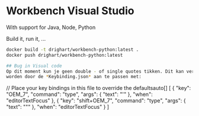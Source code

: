 # Workbench Visual Studio

With support for Java, Node, Python

Build it, run it, ...

```bash
docker build -t drighart/workbench-python:latest .
docker push drighart/workbench-python:latest

## Bug in Visual code
Op dit moment kun je geen double - of single quotes tikken. Dit kan verholpen
worden door de *Keybinding.json* aan te passen met:

```
// Place your key bindings in this file to override the defaultsauto[]
[
    {
        "key": "OEM_7",
        "command": "type",
        "args": { "text": "'" },
        "when": "editorTextFocus"
    },
    {
        "key": "shift+OEM_7",
        "command": "type",
        "args": { "text": "\"" },
        "when": "editorTextFocus"
    }
]
```
